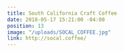 ```yaml
---
title: South California Craft Coffee
date: 2018-05-17 15:21:00 -04:00
position: 13
image: "/uploads/SOCAL_COFFEE.jpg"
link: http://socal.coffee/
---
```



